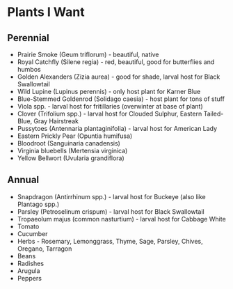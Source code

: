 # Plants I Want

## Perennial
- Prairie Smoke (Geum triflorum) - beautiful, native
- Royal Catchfly (Silene regia) - red, beautiful, good for butterflies and humbos
- Golden Alexanders (Zizia aurea) - good for shade, larval host for Black Swallowtail
- Wild Lupine (Lupinus perennis) - only host plant for Karner Blue
- Blue-Stemmed Goldenrod (Solidago caesia) - host plant for tons of stuff
- Viola spp. - larval host for fritillaries (overwinter at base of plant)
- Clover (Trifolium spp.) - larval host for Clouded Sulphur, Eastern Tailed-Blue, Gray Hairstreak
- Pussytoes (Antennaria plantaginifolia) - larval host for American Lady
- Eastern Prickly Pear (Opuntia humifusa)
- Bloodroot (Sanguinaria canadensis)
- Virginia bluebells (Mertensia virginica)
- Yellow Bellwort (Uvularia grandiflora)

## Annual
- Snapdragon (Antirrhinum spp.) - larval host for Buckeye (also like Plantago spp.)
- Parsley (Petroselinum crispum) - larval host for Black Swallowtail
- Tropaeolum majus (common nasturtium) - larval host for Cabbage White
- Tomato
- Cucumber
- Herbs - Rosemary, Lemonggrass, Thyme, Sage, Parsley, Chives, Oregano, Tarragon
- Beans
- Radishes
- Arugula
- Peppers
